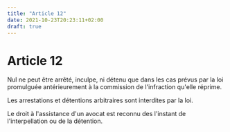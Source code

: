 ```yaml
---
title: "Article 12"
date: 2021-10-23T20:23:11+02:00
draft: true
---
```


# Article 12

Nul ne peut être arrêté, inculpe, ni détenu que dans les cas prévus par la loi promulguée antérieurement à la commission de l'infraction qu'elle réprime.

Les arrestations et détentions arbitraires sont interdites par la loi.

Le droit à l'assistance d'un avocat est reconnu des l'instant de l'interpellation ou de la détention.
